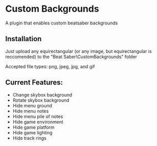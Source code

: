 # Custom Backgrounds
A plugin that enables custom beatsaber backgrounds

## Installation
Just upload any equirectangular (or any image, but equirectangular is reccomended) to the "Beat Saber\CustomBackgrounds" folder

Accepted file types: png, jpeg, jpg, and gif

## Current Features:
- Change skybox background
- Rotate skybox background
- Hide menu ground
- Hide menu notes
- Hide menu pile of notes 
- Hide game environment 
- Hide game platform
- Hide game lighting
- Hide track rings
